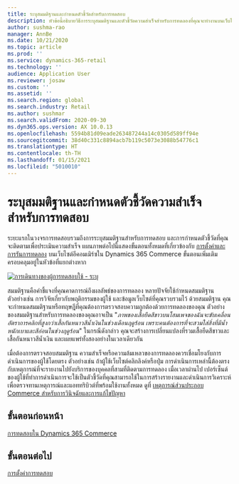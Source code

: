 ```yaml
---
title: ระบุสมมติฐานและกำหนดตัวชี้วัดสำหรับการทดสอบ
description: หัวข้อนี้อธิบายวิธีการระบุสมมติฐานและตัวชี้วัดความสำเร็จสำหรับการทดลองที่คุณจะทำงานบนเว็บไซต์อีคอมเมิร์ซใน Dynamics 365 Commerce
author: sushma-rao
manager: AnnBe
ms.date: 10/21/2020
ms.topic: article
ms.prod: ''
ms.service: dynamics-365-retail
ms.technology: ''
audience: Application User
ms.reviewer: josaw
ms.custom: ''
ms.assetid: ''
ms.search.region: global
ms.search.industry: Retail
ms.author: sushmar
ms.search.validFrom: 2020-09-30
ms.dyn365.ops.version: AX 10.0.13
ms.openlocfilehash: 5594b81d09eade263487244a14c0305d589ff94e
ms.sourcegitcommit: 38d40c331c8894acb7b119c5073e3088b54776c1
ms.translationtype: HT
ms.contentlocale: th-TH
ms.lasthandoff: 01/15/2021
ms.locfileid: "5010010"
---
```

# <a name="identify-a-hypothesis-and-determine-success-metrics-for-an-experiment"></a>ระบุสมมติฐานและกำหนดตัวชี้วัดความสำเร็จสำหรับการทดสอบ
ระยะแรกในวงจรการทดสอบรวมถึงการระบุสมมติฐานสำหรับการทดสอบ และการกำหนดตัวชี้วัดที่คุณจะติดตามเพื่อประเมินความสำเร็จ แผนภาพต่อไปนี้แสดงขั้นตอนทั้งหมดที่เกี่ยวข้องกับ [การตั้งค่าและการรันการทดลอง](experimentation-overview.md) บนเว็บไซต์อีคอมเมิร์ซใน Dynamics 365 Commerce ขั้นตอนเพิ่มเติมครอบคลุมอยู่ในหัวข้อที่แยกต่างหาก 

[ ![การเดินทางของผู้การทดสอบใช้ - ระบุ](./media/experimentation_identify.svg)](./media/experimentation_identify.svg#lightbox)

สมมติฐานคือคำชี้แจงที่คุณคาดการณ์ถึงผลลัพธ์ของการทดลอง หลายปัจจัยใช้กำหนดสมมติฐาน ตัวอย่างเช่น การวิจัยเกี่ยวกับพฤติกรรมของผู้ใช้ และข้อมูลเว็บไซต์ที่คุณรวบรวมไว้ ด้วยสมมติฐาน คุณจะกำหนดสมมติฐานหรือทฤษฎีที่คุณต้องการตรวจสอบความถูกต้องด้วยการทดลองของคุณ ตัวอย่างของสมมติฐานสำหรับการทดลองของคุณอาจเป็น "*ภาพของเสื้อยืดสีขาวบนโฮมเพจของฉันจะขับเคลื่อนอัตราการคลิกที่สูงกว่าเสื้อกันหนาวสีน้ำเงินในช่วงเดือนฤดูร้อน เพราะคนต้องการที่จะสวมใส่สิ่งที่มีน้ำหนักเบาและสีอ่อนในช่วงฤดูร้อน*" ในกรณีดังกล่าว คุณจะสร้างการเปลี่ยนแปลงที่รวมเสื้อยืดสีขาวและเสื้อกันหนาวสีน้ำเงิน และเผยแพร่ทั้งสองอย่างในเวลาเดียวกัน

เมื่อต้องการตรวจสอบสมมติฐาน ความสำเร็จหรือความล้มเหลวของการทดลองควรเชื่อมโยงกับการดำเนินการของผู้ใช้โดยตรง ตัวอย่างเช่น ถ้าผู้ใช้เว็บไซต์คลิกลิงค์หรือปุ่ม การดำเนินการเหล่านี้ต้องตรงกับเหตุการณ์ที่จะรายงานไปยังบริการของบุคคลที่สามที่ติดตามการทดลอง เมื่อเวลาผ่านไป เปอร์เซ็นต์ของผู้ใช้ที่ทำการดำเนินการจะใช้เป็นตัวชี้วัดที่คุณสามารถใช้ในการสร้างรายงานและดำเนินการวิเคราะห์ เพื่อตรวจทานเหตุการณ์และแอททริบิวต์ที่พร้อมใช้งานทั้งหมด ดูที่ [เหตุการณ์ส่วนประกอบ Commerce สำหรับการวินิจฉัยและการแก้ไขปัญหา](dev-itpro/retail-component-events-diagnostics-troubleshooting.md)

## <a name="previous-step"></a>ขั้นตอนก่อนหน้า
[การทดสอบใน Dynamics 365 Commerce](experimentation-overview.md)


## <a name="next-step"></a>ขั้นตอนต่อไป
[การตั้งค่าการทดสอบ](experimentation-setup.md)
